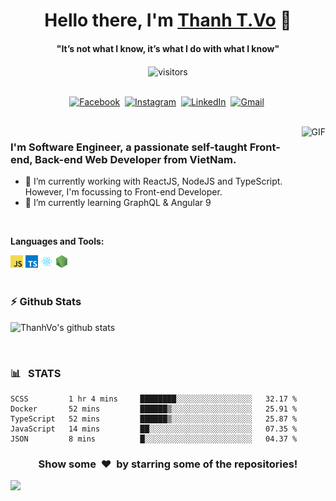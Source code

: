 <!-- ### Hi there, I'm [Thanh T.Vo](https://zeroblog.netlify.app/) 👋 -->

<!--
**yogathanh99/yogathanh99** is a ✨ _special_ ✨ repository because its `README.md` (this file) appears on your GitHub profile.

Here are some ideas to get you started:

- 🔭 I’m currently working on ...
- 🌱 I’m currently learning ...
- 👯 I’m looking to collaborate on ...
- 🤔 I’m looking for help with ...
- 💬 Ask me about ...
- 📫 How to reach me: ...
- 😄 Pronouns: ...
- ⚡ Fun fact: ...
-->

<p>
  <h1 align="center"><b>Hello there, I'm <a href="https://zeroblog.netlify.app/">Thanh T.Vo</a> 👋</b></h1>
</p>

<p>
  <h4 align="center"><b>"It’s not what I know, it’s what I do with what I know"</b></h4>
</p>

<p align="center">
    <img align="center" alt="visitors" src="https://gpvc.arturio.dev/yogathanh99" />
</p>

<p align="center">
<br>
<a href="https://www.facebook.com/thanhvo.apcs/"><img src="https://img.shields.io/badge/facebook-%231877F2.svg?&style=for-the-badge&logo=facebook&logoColor=white" alt="Facebook" /></a>&nbsp;
<a href="https://www.instagram.com/trungthanh_vo/"><img src="https://img.shields.io/badge/instagram-%23E4405F.svg?&style=for-the-badge&logo=instagram&logoColor=white" alt="Instagram" /></a>&nbsp;
<a href="https://www.linkedin.com/in/vtthanh99/"><img src="https://img.shields.io/badge/linkedin-%230077B5.svg?&style=for-the-badge&logo=linkedin&logoColor=white" alt="LinkedIn" /></a>&nbsp;
<a href="mailto:vtthanh99@gmail.com"><img src="https://img.shields.io/badge/gmail-%23D14836.svg?&style=for-the-badge&logo=gmail&logoColor=white" alt="Gmail"/></a>&nbsp;
</p>


<br/>
<img align="right" height="270px" alt="GIF" src="https://i.pinimg.com/originals/e4/26/70/e426702edf874b181aced1e2fa5c6cde.gif" />

### I'm Software Engineer, a passionate self-taught Front-end, Back-end Web Developer from VietNam.
- 🔭 I’m currently working with ReactJS, NodeJS and TypeScript. However, I'm focussing to Front-end Developer.
- 🌱 I’m currently learning GraphQL & Angular 9
<br>


**Languages and Tools:**  

<code><img height="20" src="https://raw.githubusercontent.com/github/explore/80688e429a7d4ef2fca1e82350fe8e3517d3494d/topics/javascript/javascript.png"></code>
<code><img height="20" src="https://raw.githubusercontent.com/github/explore/80688e429a7d4ef2fca1e82350fe8e3517d3494d/topics/typescript/typescript.png"></code>
<code><img height="20" src="https://raw.githubusercontent.com/github/explore/80688e429a7d4ef2fca1e82350fe8e3517d3494d/topics/react/react.png"></code>
<code><img height="20" src="https://raw.githubusercontent.com/github/explore/80688e429a7d4ef2fca1e82350fe8e3517d3494d/topics/nodejs/nodejs.png"></code>  
<br>  

### :zap: Github Stats

![ThanhVo's github stats](https://github-readme-stats.vercel.app/api?username=yogathanh99&show_icons=true&theme=tokyonight)

<br>

### 📊 &nbsp; STATS
<!--START_SECTION_DAILY_COMMIT:readme-info-->
<!--END_SECTION_DAILY_COMMIT:readme-info-->

<!--START_SECTION_WEEKLY_COMMIT:readme-info-->
<!--END_SECTION_WEEKLY_COMMIT:readme-info-->

<!--START_SECTION:waka-->
```text
SCSS         1 hr 4 mins     ████████░░░░░░░░░░░░░░░░░   32.17 % 
Docker       52 mins         ██████▒░░░░░░░░░░░░░░░░░░   25.91 % 
TypeScript   52 mins         ██████▒░░░░░░░░░░░░░░░░░░   25.87 % 
JavaScript   14 mins         ██░░░░░░░░░░░░░░░░░░░░░░░   07.35 % 
JSON         8 mins          █░░░░░░░░░░░░░░░░░░░░░░░░   04.37 % 
```
<!--END_SECTION:waka-->

<div align="center">
<h3 align="center">Show some &nbsp;❤️&nbsp; by starring some of the repositories!</h3>
</div><img src="https://github.com/punitkmryh/punitkmryh/blob/master/wave.svg" />
